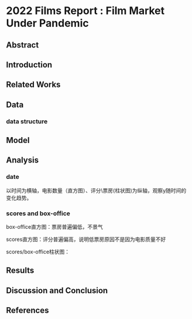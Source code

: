 # 2022 Films Report : Film Market Under Pandemic

## Abstract



## Introduction



## Related Works



## Data

### data structure

## Model



## Analysis

### date

以时间为横轴，电影数量（直方图）、评分\票房(柱状图)为纵轴，观察y随时间的变化趋势。

### scores and box-office

box-office直方图：票房普遍偏低，不景气

scores直方图：评分普遍偏高，说明低票房原因不是因为电影质量不好

scores/box-office柱状图：





## Results



## Discussion and Conclusion



## References









